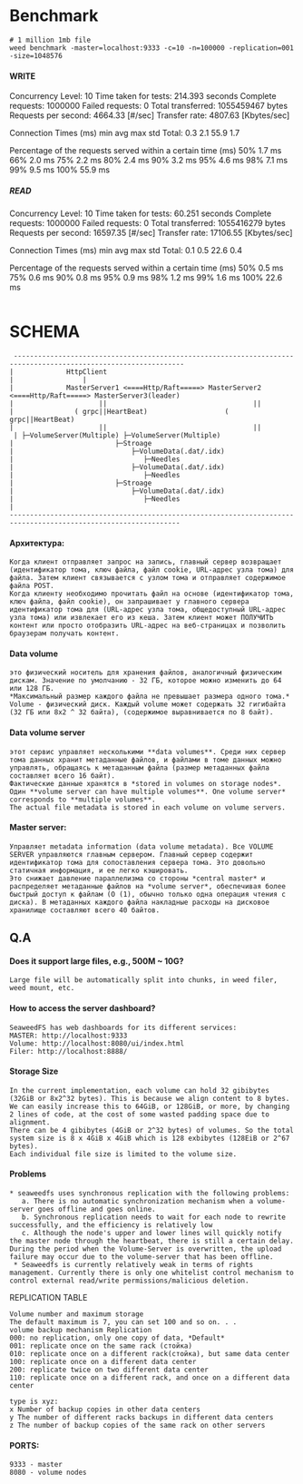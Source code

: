 # Benchmark
```
# 1 million 1mb file
weed benchmark -master=localhost:9333 -c=10 -n=100000 -replication=001 -size=1048576
```
#### WRITE
Concurrency Level:      10
Time taken for tests:   214.393 seconds
Complete requests:      1000000
Failed requests:        0
Total transferred:      1055459467 bytes
Requests per second:    4664.33 [#/sec]
Transfer rate:          4807.63 [Kbytes/sec]

Connection Times (ms)
              min      avg        max      std
Total:        0.3      2.1       55.9      1.7

Percentage of the requests served within a certain time (ms)
   50%      1.7 ms
   66%      2.0 ms
   75%      2.2 ms
   80%      2.4 ms
   90%      3.2 ms
   95%      4.6 ms
   98%      7.1 ms
   99%      9.5 ms
  100%     55.9 ms
##### READ
Concurrency Level:      10
Time taken for tests:   60.251 seconds
Complete requests:      1000000
Failed requests:        0
Total transferred:      1055416279 bytes
Requests per second:    16597.35 [#/sec]
Transfer rate:          17106.55 [Kbytes/sec]

Connection Times (ms)
              min      avg        max      std
Total:        0.1      0.5       22.6      0.4

Percentage of the requests served within a certain time (ms)
   50%      0.5 ms
   75%      0.6 ms
   90%      0.8 ms
   95%      0.9 ms
   98%      1.2 ms
   99%      1.6 ms
  100%     22.6 ms

```
```
# SCHEMA
```
 ----------------------------------------------------------------------------------------------------------------
|             HttpClient
|                 |
|             MasterServer1 <====Http/Raft=====> MasterServer2 <====Http/Raft=====> MasterServer3(leader)
|                     ||                                    ||
|               ( grpc||HeartBeat)                   ( grpc||HeartBeat)
|                     ||                                    ||
 | ├─VolumeServer(Multiple) ├─VolumeServer(Multiple)
|                         ├─Stroage
|                             ├─VolumeData(.dat/.idx)
|                                ├─Needles
|                             ├─VolumeData(.dat/.idx)
|                                ├─Needles
|                         ├─Stroage
|                             ├─VolumeData(.dat/.idx)
|                                ├─Needles
|
----------------------------------------------------------------------------------------------------------------
```
#### Архитектура:
```
Когда клиент отправляет запрос на запись, главный сервер возвращает (идентификатор тома, ключ файла, файл cookie, URL-адрес узла тома) для файла. Затем клиент связывается с узлом тома и отправляет содержимое файла POST.
Когда клиенту необходимо прочитать файл на основе (идентификатор тома, ключ файла, файл cookie), он запрашивает у главного сервера идентификатор тома для (URL-адрес узла тома, общедоступный URL-адрес узла тома) или извлекает его из кеша. Затем клиент может ПОЛУЧИТЬ контент или просто отобразить URL-адрес на веб-страницах и позволить браузерам получать контент.
```
#### Data volume
```
это физический носитель для хранения файлов, аналогичный физическим дискам. Значение по умолчанию - 32 ГБ, которое можно изменить до 64 или 128 ГБ.
*Максимальный размер каждого файла не превышает размера одного тома.* Volume - физический диск. Каждый volume может содержать 32 гигибайта (32 ГБ или 8x2 ^ 32 байта), (содержимое выравнивается по 8 байт).
```
#### Data volume server
```
этот сервис управляет несколькими **data volumes**. Среди них сервер тома данных хранит метаданные файлов, и файлами в томе данных можно управлять, обращаясь к метаданным файла (размер метаданных файла составляет всего 16 байт).
Фактические данные хранятся в *stored in volumes on storage nodes*. Один **volume server can have multiple volumes**. One volume server* corresponds to **multiple volumes**.
The actual file metadata is stored in each volume on volume servers. 
```
#### Master server: 
```
Управляет metadata information (data volume metadata). Все VOLUME SERVER управляются главным сервером. Главный сервер содержит идентификатор тома для сопоставления сервера тома. Это довольно статичная информация, и ее легко кэшировать.
Это снижает давление параллелизма со стороны *central master* и распределяет метаданные файлов на *volume server*, обеспечивая более быстрый доступ к файлам (O (1), обычно только одна операция чтения с диска). В метаданных каждого файла накладные расходы на дисковое хранилище составляют всего 40 байтов.
```
## Q.A
#### Does it support large files, e.g., 500M ~ 10G?
```
Large file will be automatically split into chunks, in weed filer, weed mount, etc.
```
#### How to access the server dashboard?
```
SeaweedFS has web dashboards for its different services:
MASTER: http://localhost:9333
Volume: http://localhost:8080/ui/index.html
Filer: http://localhost:8888/
```


#### Storage Size
```
In the current implementation, each volume can hold 32 gibibytes (32GiB or 8x2^32 bytes). This is because we align content to 8 bytes. We can easily increase this to 64GiB, or 128GiB, or more, by changing 2 lines of code, at the cost of some wasted padding space due to alignment.
There can be 4 gibibytes (4GiB or 2^32 bytes) of volumes. So the total system size is 8 x 4GiB x 4GiB which is 128 exbibytes (128EiB or 2^67 bytes).
Each individual file size is limited to the volume size.
```
#### Problems
```
* seaweedfs uses synchronous replication with the following problems:
   a. There is no automatic synchronization mechanism when a volume-server goes offline and goes online.
   b. Synchronous replication needs to wait for each node to rewrite successfully, and the efficiency is relatively low
   c. Although the node's upper and lower lines will quickly notify the master node through the heartbeat, there is still a certain delay. During the period when the Volume-Server is overwritten, the upload failure may occur due to the volume-server that has been offline.
 * Seaweedfs is currently relatively weak in terms of rights management. Currently there is only one whitelist control mechanism to control external read/write permissions/malicious deletion.
```

REPLICATION TABLE
```
Volume number and maximum storage
The default maximum is 7, you can set 100 and so on. . .
volume backup mechanism Replication
000: no replication, only one copy of data, *Default*
001: replicate once on the same rack (стойка)
010: replicate once on a different rack(стойка), but same data center
100: replicate once on a different data center
200: replicate twice on two different data center
110: replicate once on a different rack, and once on a different data center

type is xyz:
x Number of backup copies in other data centers
y The number of different racks backups in different data centers
z The number of backup copies of the same rack on other servers
```
#### PORTS:
```
9333 - master
8080 - volume nodes
```
